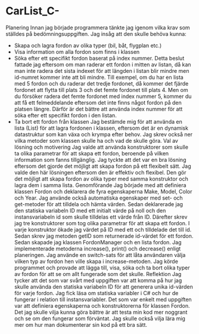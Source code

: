# CarList_C-
Planering
Innan jag började programmera tänkte jag igenom vilka krav som ställdes på
bedömningsuppgiften. Jag insåg att den skulle behöva kunna:
- Skapa och lagra fordon av olika typer (bil, båt, flygplan etc.)
- Visa information om alla fordon som finns i klassen
- Söka efter ett specifikt fordon baserat på index nummer. Detta beslut
fattade jag eftersom om man raderar ett fordon i mitten av listan, då kan
man inte radera det sista indexet för att längden i listan blir mindre men
id-numret kommer inte att bli mindre. Till exempel, om du har en lista med 5
fordon och du raderar det tredje fordonet, då kommer det fjärde fordonet att
flytta till plats 3 och det femte fordonet till plats 4. Men om du försöker radera
det femte fordonet med index nummer 5, kommer du att få ett
felmeddelande eftersom det inte finns något fordon på den platsen längre.
Därför är det bättre att använda index nummer för att söka efter ett specifikt
fordon i den listan.
- Ta bort ett fordon från klassen
Jag bestämde mig för att använda en lista (List<Fordon>) för att lagra
fordonen i klassen, eftersom det är en dynamisk datastruktur som kan växa
och krympa efter behov. Jag skrev också ner vilka metoder som klassen skulle
ha och vad de skulle göra.
Val av lösning och motivering
Jag valde att använda konstruktorer som skulle ta olika parametrar för att
skapa ett fordon, beroende på vilken information som fanns tillgänglig. Jag
tyckte att det var en bra lösning eftersom det gjorde det möjligt att skapa
fordon på ett flexibelt sätt.
Jag valde den här lösningen eftersom den är effektiv och flexibel. Den gör det
möjligt att skapa fordon av olika typer med samma konstruktor och lagra
dem i samma lista.
Genomförande
Jag började med att definiera klassen Fordon och deklarera de fyra
egenskaperna Make, Model, Color och Year. Jag använde också automatiska
egenskaper med set- och get-metoder för att tilldela och hämta värden.
Sedan deklarerade jag den statiska variabeln ID med ett initialt värde på noll
och den instansvariabeln id som skulle tilldelas ett värde från ID. Därefter
skrev jag tre konstruktorer som tog olika parametrar för att skapa ett fordon. I
varje konstruktor ökade jag värdet på ID med ett och tilldelade det till id.
Sedan skrev jag metoden getID som returnerade id-värdet för ett fordon.
Sedan skapade jag klassen FordonManager och en lista fordon. Jag
implementerade metoderna increase(), print() och decrease() enligt
planeringen. Jag använde en switch-sats för att låta användaren välja vilken
typ av fordon hen ville skapa i increase-metoden.
Jag körde programmet och provade att lägga till, visa, söka och ta bort olika
typer av fordon för att se om allt fungerade som det skulle.
Reflektion
Jag tycker att det som var svårt med uppgiften var att komma på hur jag
skulle använda den statiska variabeln ID för att generera unika id-värden för
varje fordon. Jag fick läsa om statiska variabler i C# och hur de fungerar i
relation till instansvariabler.
Det som var enkelt med uppgiften var att definiera egenskaperna och
konstruktorerna för klassen Fordon.
Det jag skulle vilja kunna göra bättre är att testa min kod mer noggrant och
se om den fungerar som förväntat. Jag skulle också vilja lära mig mer om hur
man dokumenterar sin kod på ett bra sätt.
